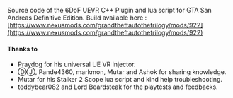 Source code of the 6DoF UEVR C++ Plugin and lua script for GTA San Andreas Definitive Edition.
Build available here : [https://www.nexusmods.com/grandtheftautothetrilogy/mods/922](https://www.nexusmods.com/grandtheftautothetrilogy/mods/922)

 #### Thanks to
- Praydog for his universal UE VR injector.  
- ⒹⒿ, Pande4360, markmon, Mutar and Ashok for sharing knowledge.  
- Mutar for his Stalker 2 Scope lua script and kind help troubleshooting.  
- teddybear082 and Lord Beardsteak for the playtests and feedbacks.  
 <br>
 <br>
